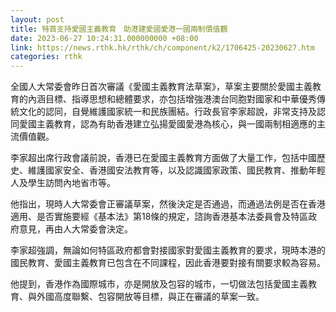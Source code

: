 ```yaml
---
layout: post
title: 特首支持愛國主義教育　助港建愛國愛港一國兩制價值觀
date: 2023-06-27 10:24:31.000000000 +08:00
link: https://news.rthk.hk/rthk/ch/component/k2/1706425-20230627.htm
categories: rthk
---
```


全國人大常委會昨日首次審議《愛國主義教育法草案》，草案主要關於愛國主義教育的內涵目標、指導思想和總體要求，亦包括增強港澳台同胞對國家和中華優秀傳統文化的認同，自覺維護國家統一和民族團結。行政長官李家超說，非常支持及認同愛國主義教育，認為有助香港建立弘揚愛國愛港為核心，與一國兩制相適應的主流價值觀。

李家超出席行政會議前說，香港已在愛國主義教育方面做了大量工作，包括中國歷史、維護國家安全、香港國安法教育等，以及認識國家政策、國民教育、推動年輕人及學生訪問內地省市等。

他指出，現時人大常委會正審議草案，然後決定是否通過，而通過法例是否在香港適用、是否實施要經《基本法》第18條的規定，諮詢香港基本法委員會及特區政府意見，再由人大常委會決定。

李家超強調，無論如何特區政府都會對接國家對愛國主義教育的要求，現時本港的國民教育、愛國主義教育已包含在不同課程，因此香港要對接有關要求較為容易。

他提到，香港作為國際城市，亦是開放及包容的城市，一切做法包括愛國主義教育、與外國高度聯繫、包容開放等目標，與正在審議的草案一致。
